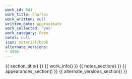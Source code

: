 ```yaml
---
work_id: 841
work_title: Charles
work_written: null
written_date: approximate
work_collected: 'yes'
work_category: Poem
notes: null
icon: material/book
alternate_versions:
- 4996
---
```


{{ section_title() }}
{{ work_info() }}
{{ notes_section() }}
{{ appearances_section() }}
{{ alternate_versions_section() }}